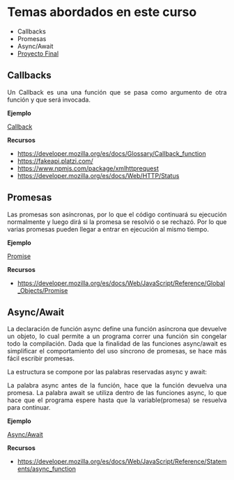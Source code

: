 # Temas abordados en este curso

- Callbacks
- Promesas
- Async/Await
- [Proyecto Final]

## Callbacks
<div style="text-align: justify">Un Callback es una una función que se pasa como argumento de otra función y que será invocada.</div>

**Ejemplo**

[Callback]

**Recursos**

- https://developer.mozilla.org/es/docs/Glossary/Callback_function
- https://fakeapi.platzi.com/
- https://www.npmjs.com/package/xmlhttprequest
- https://developer.mozilla.org/es/docs/Web/HTTP/Status

## Promesas

<div style="text-align: justify">Las promesas son asíncronas, por lo que el código continuará su ejecución normalmente y luego dirá si la promesa se resolvió o se rechazó. Por lo que varias promesas pueden llegar a entrar en ejecución al mismo tiempo.</div>

**Ejemplo**

[Promise]

**Recursos**
- https://developer.mozilla.org/es/docs/Web/JavaScript/Reference/Global_Objects/Promise

## Async/Await

<div style="text-align: justify"> La declaración de función async define una función asíncrona que devuelve un objeto, lo cual permite a un programa correr una función sin congelar todo la compilación.
Dada que la finalidad de las funciones async/await es simplificar el comportamiento del uso síncrono de promesas, se hace más fácil escribir promesas.

La estructura se compone por las palabras reservadas async y await:

La palabra async antes de la función, hace que la función devuelva una promesa.
La palabra await se utiliza dentro de las funciones async, lo que hace que el programa espere hasta que la variable(promesa) se resuelva para continuar.</div>

**Ejemplo**

[Async/Await]

**Recursos**

- https://developer.mozilla.org/es/docs/Web/JavaScript/Reference/Statements/async_function

[Proyecto Final]: <https://github.com/al3jodev/proyecto-curso-asincronismo>

[Callback]: <https://github.com/al3jodev/Curso-Asincronismo-Javascript/tree/main/src/callback>

[Promise]: <https://github.com/al3jodev/Curso-Asincronismo-Javascript/tree/main/src/promise>

[Async/Await]: <https://github.com/al3jodev/Curso-Asincronismo-Javascript/tree/main/src/async>